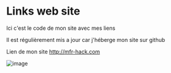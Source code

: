 # Links web site
Ici c'est le code de mon site avec mes liens

Il est régulièrement mis a jour car j'héberge mon site sur github

 Lien de mon site http://mfr-hack.com

![image](https://user-images.githubusercontent.com/102693974/171414106-7f32fd93-c1be-4759-aac0-62200b315b3f.png)
